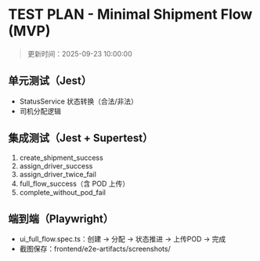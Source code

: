 # TEST PLAN - Minimal Shipment Flow (MVP)

> 更新时间：2025-09-23 10:00:00

## 单元测试（Jest）
- StatusService 状态转换（合法/非法）
- 司机分配逻辑

## 集成测试（Jest + Supertest）
1. create_shipment_success
2. assign_driver_success
3. assign_driver_twice_fail
4. full_flow_success（含 POD 上传）
5. complete_without_pod_fail

## 端到端（Playwright）
- ui_full_flow.spec.ts：创建 → 分配 → 状态推进 → 上传POD → 完成
- 截图保存：frontend/e2e-artifacts/screenshots/


